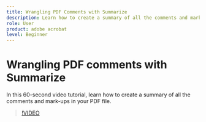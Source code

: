 ```yaml
---
title: Wrangling PDF Comments with Summarize
description: Learn how to create a summary of all the comments and mark-ups in your PDF file
role: User
product: adobe acrobat
level: Beginner
---
```

# Wrangling PDF comments with Summarize

In this 60-second video tutorial, learn how to create a summary of all the comments and mark-ups in your PDF file.

>[!VIDEO](https://video.tv.adobe.com/v/3409907?quality=12&learn=on&hidetitle=true)